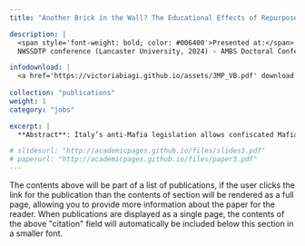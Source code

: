 ```yaml
---
title: "Another Brick in the Wall? The Educational Effects of Repurposed Mafia Properties"

description: |
  <span style='font-weight: bold; color: #006400'>Presented at:</span> 
  NWSSDTP conference (Lancaster University, 2024) - AMBS Doctoral Conference (University of Manchester, 2024) - CLEAN Unit (Bocconi University, 2024) - Women in State Capacity Conference (Oxford Martin School, 2025) - AYEM Online Seminars (2025) - UniMi-JEM 4th Junior Economics Meeting (2025) - University of Edinburgh - 9th Workshop on the Economics of Organised Crime (2025) - SAEe 2025 (scheduled)

infodownload: |
  <a href='https://victoriabiagi.github.io/assets/JMP_VB.pdf' download style='font-weight:bold; color:#006400; text-decoration:underline;'>Download here</a>
  
collection: "publications"
weight: 1
category: "jobs"

excerpt: |
  **Abstract**: Italy’s anti-Mafia legislation allows confiscated Mafia properties to be converted into educational, cultural, and welfare facilities where local NGOs offer various social activities specifically targeting youth and other vulnerable groups. This study provides the first causal estimation of how exposure to these repurposed spaces affects students’ dropout rates by changing their attitudes toward educational and criminal pathways. Using school-level geo-referenced data from 2015 to 2022 and exploiting the staggered timing of property reuse, I investigate changes in local dropout rates. Results reveal a significant reduction in dropout rates of approximately 34% relative to the mean for students near repurposed properties. I show that these facilities reshape students’ beliefs, reducing the appeal of Mafia networks while increasing the value of formal education. The effects are not explained by gentrification, additional educational support, or civic engagement levels.

# slidesurl: "http://academicpages.github.io/files/slides3.pdf"
# paperurl: "http://academicpages.github.io/files/paper3.pdf"
---
```


The contents above will be part of a list of publications, if the user clicks the link for the publication than the contents of section will be rendered as a full page, allowing you to provide more information about the paper for the reader. When publications are displayed as a single page, the contents of the above "citation" field will automatically be included below this section in a smaller font.
